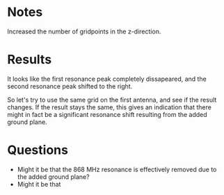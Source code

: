 # Notes
Increased the number of gridpoints in the z-direction.

# Results
It looks like the first resonance peak completely dissapeared, and the second resonance peak shifted to the right.

So let's try to use the same grid on the first antenna, and see if the result changes.
If the result stays the same, this gives an indication that there might in fact be a significant resonance shift resulting from the added ground plane.

# Questions
- Might it be that the 868 MHz resonance is effectively removed due to the added ground plane?
- Might it be that 